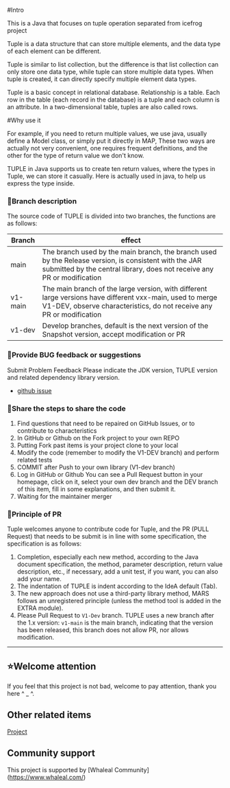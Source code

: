 #Intro

This is a Java that focuses on tuple operation separated from icefrog project

Tuple is a data structure that can store multiple elements, and the data type of each element can be different.

Tuple is similar to list collection, but the difference is that list collection can only store one data type, while tuple can store multiple data types. 
When tuple is created, it can directly specify multiple element data types.

Tuple is a basic concept in relational database. Relationship is a table. Each row in the table (each record in the database) is a tuple and each column is an attribute. 
In a two-dimensional table, tuples are also called rows.


#Why use it

For example, if you need to return multiple values, we use java, usually define a Model class, or simply put it directly in MAP,
These two ways are actually not very convenient, one requires frequent definitions, and the other for the type of return value we don't know.

TUPLE in Java supports us to create ten return values, where the types in Tuple, we can store it casually.
Here is actually used in java, to help us express the type inside.

### 🎋Branch description

The source code of TUPLE is divided into two branches, the functions are as follows:

| Branch       | effect                                                          |
|-----------|---------------------------------------------------------------|
| main  | The branch used by the main branch, the branch used by the Release version, is consistent with the JAR submitted by the central library, does not receive any PR or modification |
| v1-main | The main branch of the large version, with different large versions have different vxx-main, used to merge V1-DEV, observe characteristics, do not receive any PR or modification |
| v1-dev    | Develop branches, default is the next version of the Snapshot version, accept modification or PR                 |

### 🐞Provide BUG feedback or suggestions

Submit Problem Feedback Please indicate the JDK version, TUPLE version and related dependency library version.

- [github issue](https://github.com/whaleal/tuple/issues)

### 🧬Share the steps to share the code
1. Find questions that need to be repaired on GitHub Issues, or to contribute to characteristics
2. In GitHub or Github on the Fork project to your own REPO
3. Putting Fork past items is your project clone to your local
4. Modify the code (remember to modify the V1-DEV branch) and perform related tests
5. COMMIT after Push to your own library (V1-dev branch)
6. Log in GitHub or Github You can see a Pull Request button in your homepage, click on it, select your own dev branch and the DEV branch of this item, fill in some explanations, and then submit it.
7. Waiting for the maintainer merger

### 📐Principle of PR

Tuple welcomes anyone to contribute code for Tuple, and the PR (PULL Request) that needs to be submit is in line with some specification, the specification is as follows:

1. Completion, especially each new method, according to the Java document specification, the method, parameter description, return value description, etc., if necessary, add a unit test, if you want, you can also add your name.
2. The indentation of TUPLE is indent according to the IdeA default (Tab).
3. The new approach does not use a third-party library method, MARS follows an unregistered principle (unless the method tool is added in the EXTRA module).
4. Please Pull Request to `V1-Dev` branch. TUPLE uses a new branch after the 1.x version: `v1-main` is the main branch, indicating that the version has been released, this branch does not allow PR, nor allows modification.

-------------------------------------------------------------------------------


## ⭐Welcome attention

If you feel that this project is not bad, welcome to pay attention, thank you here ^ _ ^.


## Other related items
[Project](https://docs.whaleal.com/project)

## Community support
This project is supported by [Whaleal Community] (https://www.whaleal.com/)


